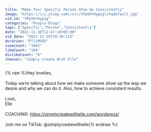 ```yaml
---
title: "Make Your Specific Person Show Up Consistently"
image: "https:\/\/i.ytimg.com\/vi\/YPpVHrOyp2g\/hqdefault.jpg"
vid_id: "YPpVHrOyp2g"
categories: "People-Blogs"
tags: ["Specific","Person","Consistently"]
date: "2021-11-30T12:47:18+03:00"
vid_date: "2021-11-29T19:30:11Z"
duration: "PT11M50S"
viewcount: "1843"
likeCount: "164"
dislikeCount: "0"
channel: "Simply Create With Elle"
---
```

{% raw %}Hey lovelies,<br /><br />Today we’re talking about how we make someone show up the way we desire and why we can do it. Also, how to achieve consistent results.<br /><br />Love,<br />Elle<br /><br />COACHING: <a rel="nofollow" target="blank" href="https://simplycreatewithelle.com/wordpress/">https://simplycreatewithelle.com/wordpress/</a><br /><br />Join me on TikTok: @simplycreatewithelle{% endraw %}

